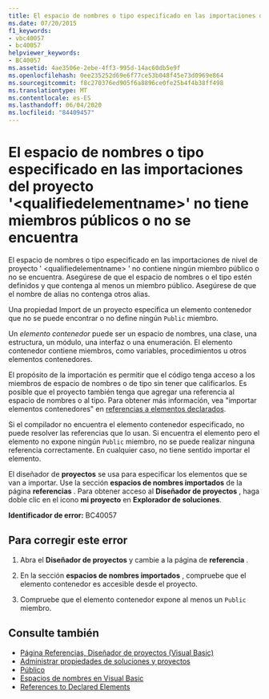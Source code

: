```yaml
---
title: El espacio de nombres o tipo especificado en las importaciones del proyecto '<qualifiedelementname>' no tiene miembros públicos o no se encuentra
ms.date: 07/20/2015
f1_keywords:
- vbc40057
- bc40057
helpviewer_keywords:
- BC40057
ms.assetid: 4ae3506e-2ebe-4ff3-995d-14ac60db5e9f
ms.openlocfilehash: 0ee235252d69e6f77ce53b048f45e73d0969e864
ms.sourcegitcommit: f8c270376ed905f6a8896ce0fe25b4f4b38ff498
ms.translationtype: MT
ms.contentlocale: es-ES
ms.lasthandoff: 06/04/2020
ms.locfileid: "84409457"
---
```

# <a name="namespace-or-type-specified-in-the-project-level-imports-qualifiedelementname-doesnt-contain-any-public-member-or-cannot-be-found"></a>El espacio de nombres o tipo especificado en las importaciones del proyecto '\<qualifiedelementname>' no tiene miembros públicos o no se encuentra
El espacio de nombres o tipo especificado en las importaciones de nivel de proyecto ' \<qualifiedelementname> ' no contiene ningún miembro público o no se encuentra. Asegúrese de que el espacio de nombres o el tipo estén definidos y que contenga al menos un miembro público. Asegúrese de que el nombre de alias no contenga otros alias.  
  
 Una propiedad Import de un proyecto especifica un elemento contenedor que no se puede encontrar o no define ningún `Public` miembro.  
  
 Un *elemento contenedor* puede ser un espacio de nombres, una clase, una estructura, un módulo, una interfaz o una enumeración. El elemento contenedor contiene miembros, como variables, procedimientos u otros elementos contenedores.  
  
 El propósito de la importación es permitir que el código tenga acceso a los miembros de espacio de nombres o de tipo sin tener que calificarlos. Es posible que el proyecto también tenga que agregar una referencia al espacio de nombres o al tipo. Para obtener más información, vea "importar elementos contenedores" en [referencias a elementos declarados](../../programming-guide/language-features/declared-elements/references-to-declared-elements.md).  
  
 Si el compilador no encuentra el elemento contenedor especificado, no puede resolver las referencias que lo usan. Si encuentra el elemento pero el elemento no expone ningún `Public` miembro, no se puede realizar ninguna referencia correctamente. En cualquier caso, no tiene sentido importar el elemento.  
  
 El diseñador de **proyectos** se usa para especificar los elementos que se van a importar. Use la sección **espacios de nombres importados** de la página **referencias** . Para obtener acceso al **Diseñador de proyectos** , haga doble clic en el icono **mi proyecto** en **Explorador de soluciones**.  
  
 **Identificador de error:** BC40057  
  
## <a name="to-correct-this-error"></a>Para corregir este error  
  
1. Abra el **Diseñador de proyectos** y cambie a la página de **referencia** .  
  
2. En la sección **espacios de nombres importados** , compruebe que el elemento contenedor es accesible desde el proyecto.  
  
3. Compruebe que el elemento contenedor expone al menos un `Public` miembro.  
  
## <a name="see-also"></a>Consulte también

- [Página Referencias, Diseñador de proyectos (Visual Basic)](/visualstudio/ide/reference/references-page-project-designer-visual-basic)
- [Administrar propiedades de soluciones y proyectos](/visualstudio/ide/managing-project-and-solution-properties)
- [Público](../modifiers/public.md)
- [Espacios de nombres en Visual Basic](../../programming-guide/program-structure/namespaces.md)
- [References to Declared Elements](../../programming-guide/language-features/declared-elements/references-to-declared-elements.md)
